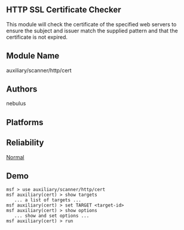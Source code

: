 ## HTTP SSL Certificate Checker

This module will check the certificate of the specified web 
servers to ensure the subject and issuer match the supplied 
pattern and that the certificate is not expired.


## Module Name
auxiliary/scanner/http/cert

## Authors
nebulus





## Platforms


## Reliability
[Normal](https://github.com/rapid7/metasploit-framework/wiki/Exploit-Ranking)

## Demo

```
msf > use auxiliary/scanner/http/cert
msf auxiliary(cert) > show targets
   ... a list of targets ...
msf auxiliary(cert) > set TARGET <target-id>
msf auxiliary(cert) > show options
   ... show and set options ...
msf auxiliary(cert) > run
```
    
    